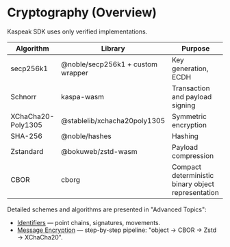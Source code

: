 # Cryptography (Overview)

Kaspeak SDK uses only verified implementations.

| Algorithm           | Library                               | Purpose                     |
|---------------------|---------------------------------------|-----------------------------|
| secp256k1           | @noble/secp256k1 + custom wrapper     | Key generation, ECDH        |
| Schnorr             | kaspa-wasm                            | Transaction and payload signing |
| XChaCha20-Poly1305  | @stablelib/xchacha20poly1305          | Symmetric encryption        |
| SHA-256             | @noble/hashes                         | Hashing                     |
| Zstandard           | @bokuweb/zstd-wasm                    | Payload compression         |
| CBOR                | cborg                                 | Compact deterministic binary object representation |

Detailed schemes and algorithms are presented in "Advanced Topics":

* [Identifiers](../03-advanced/identifiers.md) — point chains, signatures, movements.  
* [Message Encryption](../03-advanced/encryption.md) — step-by-step pipeline: "object → CBOR → Zstd → XChaCha20".

